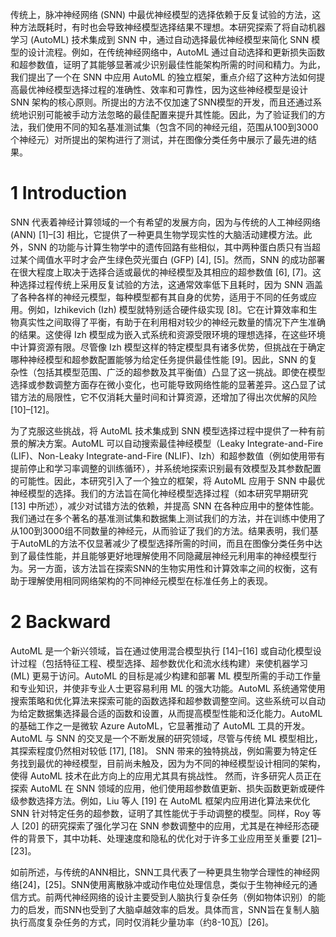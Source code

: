 传统上，脉冲神经网络 (SNN) 中最优神经模型的选择依赖于反复试验的方法，这种方法既耗时，有时也会导致神经模型选择结果不理想。本研究探索了将自动机器学习 (AutoML) 技术集成到 SNN 中，通过自动选择最优神经模型来简化 SNN 模型的设计流程。例如，在传统神经网络中，AutoML 通过自动选择和更新损失函数和超参数值，证明了其能够显著减少识别最佳性能架构所需的时间和精力。为此，我们提出了一个在 SNN 中应用 AutoML 的独立框架，重点介绍了这种方法如何提高最优神经模型选择过程的准确性、效率和可靠性，因为这些神经模型是设计 SNN 架构的核心原则。所提出的方法不仅加速了SNN模型的开发，而且还通过系统地识别可能被手动方法忽略的最佳配置来提升其性能。因此，为了验证我们的方法，我们使用不同的知名基准测试集（包含不同的神经元组，范围从100到3000个神经元）对所提出的架构进行了测试，并在图像分类任务中展示了最先进的结果。

# 1 Introduction
SNN 代表着神经计算领域的一个有希望的发展方向，因为与传统的人工神经网络 (ANN) [1]–[3] 相比，它提供了一种更具生物学现实性的大脑活动建模方法。此外，SNN 的功能与计算生物学中的遗传回路有些相似，其中两种蛋白质只有当超过某个阈值水平时才会产生绿色荧光蛋白 (GFP) [4], [5]。然而，SNN 的成功部署在很大程度上取决于选择合适或最优的神经模型及其相应的超参数值 [6], [7]。这种选择过程传统上采用反复试验的方法，这通常效率低下且耗时，因为 SNN 涵盖了各种各样的神经元模型，每种模型都有其自身的优势，适用于不同的任务或应用。例如，Izhikevich (Izh) 模型就特别适合硬件级实现 [8]。它在计算效率和生物真实性之间取得了平衡，有助于在利用相对较少的神经元数量的情况下产生准确的结果。这使得 Izh 模型成为嵌入式系统和资源受限环境的理想选择，在这些环境中计算资源有限。尽管像 Izh 模型这样的特定模型具有诸多优势，但挑战在于确定哪种神经模型和超参数配置能够为给定任务提供最佳性能 [9]。因此，SNN 的复杂性（包括其模型范围、广泛的超参数及其平衡值）凸显了这一挑战。即使在模型选择或参数调整方面存在微小变化，也可能导致网络性能的显著差异。这凸显了试错方法的局限性，它不仅消耗大量时间和计算资源，还增加了得出次优解的风险 [10]–[12]。

为了克服这些挑战，将 AutoML 技术集成到 SNN 模型选择过程中提供了一种有前景的解决方案。AutoML 可以自动搜索最佳神经模型（Leaky Integrate-and-Fire (LIF)、Non-Leaky Integrate-and-Fire (NLIF)、Izh）和超参数值（例如使用带有提前停止和学习率调整的训练循环），并系统地探索识别最有效模型及其参数配置的可能性。因此，本研究引入了一个独立的框架，将 AutoML 应用于 SNN 中最优神经模型的选择。我们的方法旨在简化神经模型选择过程（如本研究早期研究 [13] 中所述），减少对试错方法的依赖，并提高 SNN 在各种应用中的整体性能。我们通过在多个著名的基准测试集和数据集上测试我们的方法，并在训练中使用了从100到3000组不同数量的神经元，从而验证了我们的方法。结果表明，我们基于AutoML的方法不仅显著减少了模型选择所需的时间，而且在图像分类任务中达到了最佳性能，并且能够更好地理解使用不同隐藏层神经元利用率的神经模型行为。另一方面，该方法旨在探索SNN的生物实用性和计算效率之间的权衡，这有助于理解使用相同网络架构的不同神经元模型在标准任务上的表现。

# 2 Backward
AutoML 是一个新兴领域，旨在通过使用混合模型执行 [14]–[16] 或自动化模型设计过程（包括特征工程、模型选择、超参数优化和流水线构建）来使机器学习 (ML) 更易于访问。AutoML 的目标是减少构建和部署 ML 模型所需的手动工作量和专业知识，并使非专业人士更容易利用 ML 的强大功能。AutoML 系统通常使用搜索策略和优化算法来探索可能的函数选择和超参数调整空间。这些系统可以自动为给定数据集选择最合适的函数和设置，从而提高模型性能和泛化能力。AutoML 的基础工作之一是微软 Azure AutoML，它显著推动了 AutoML 工具的开发。AutoML 与 SNN 的交叉是一个不断发展的研究领域，尽管与传统 ML 模型相比，其探索程度仍然相对较低 [17], [18]。 SNN 带来的独特挑战，例如需要为特定任务找到最优的神经模型，目前尚未触及，因为为不同的神经模型设计相同的架构，使得 AutoML 技术在此方向上的应用尤其具有挑战性。
然而，许多研究人员正在探索 AutoML 在 SNN 领域的应用，他们使用超参数值更新、损失函数更新或硬件级参数选择方法。例如，Liu 等人 [19] 在 AutoML 框架内应用进化算法来优化 SNN 针对特定任务的超参数，证明了其性能优于手动调整的模型。同样，Roy 等人 [20] 的研究探索了强化学习在 SNN 参数调整中的应用，尤其是在神经形态硬件的背景下，其中功耗、处理速度和隐私的优化对于许多工业应用至关重要 [21]–[23]。

如前所述，与传统的ANN相比，SNN工具代表了一种更具生物学合理性的神经网络[24]，[25]。SNN使用离散脉冲或动作电位处理信息，类似于生物神经元的通信方式。前两代神经网络的设计主要受到人脑执行复杂任务（例如物体识别）的能力的启发，而SNN也受到了大脑卓越效率的启发。具体而言，SNN旨在复制人脑执行高度复杂任务的方式，同时仅消耗少量功率（约8-10瓦）[26]。